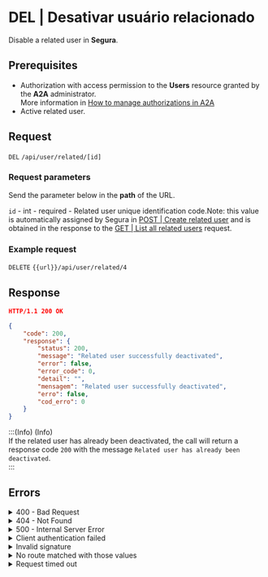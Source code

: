 # DEL | Desativar usuário relacionado

Disable a related user in **Segura**.

## Prerequisites

* Authorization with access permission to the **Users** resource granted by the **A2A** administrator.\
  More information in [How to manage authorizations in A2A](../../../../../v4/docs/how-to-manage-authorizations-in-a2a/)
* Active related user.

## Request

`DEL` `/api/user/related/[id]`

### Request parameters

Send the parameter below in the **path** of the URL.

`id` - int - required - Related user unique identification code.Note: this value is automatically assigned by Segura in [POST | Create related user](../../../../../v4/docs/api-post-create-related-user/) and is obtained in the response to the [GET | List all related users](../../../../../v4/docs/api-get-list-all-related-users/) request.

### Example request

`DELETE` `{{url}}/api/user/related/4`

## Response

```json
HTTP/1.1 200 OK
```

```json
{
    "code": 200,
    "response": {
        "status": 200,
        "message": "Related user successfully deactivated",
        "error": false,
        "error_code": 0,
        "detail": "",
        "mensagem": "Related user successfully deactivated",
        "erro": false,
        "cod_erro": 0
    }
}
```

:::(Info) (Info)\
If the related user has already been deactivated, the call will return a response code `200` with the message `Related user has already been deactivated`.\
:::

## Errors

<details>

<summary>400 - Bad Request</summary>

***

Message: "1005: User does not exist"

Possible cause: the `id` provided hasn’t returned a user registered in Segura.\


Solution: provide a valid `id` and resend the request.

***

</details>

<details>

<summary>404 - Not Found</summary>

***

Message: "Resource sub not found"\


Possible cause: the URL or requested resource isn’t correct.\
Solution: check the URL and make sure all the parameters are correct.

***

</details>

<details>

<summary>500 - Internal Server Error</summary>

***

Message: "Unexpected error."\


Possible cause: the error is in the Segura server.\
Solution: contact the support team for more information.

***

Message: "You are not authorized to access this resource."

Possible cause: you don’t have the authorization to access this resource.\
Solution: ask the administrator to check your permission to access the Users resources in A2A.

***

</details>

<details>

<summary>Client authentication failed</summary>

***

Message: "Client authentication failed."

Possible cause: failure in your application authentication with the Segura server.\
Solution: check the authentication parameters such as `Access Token URL`, `Client ID` and `Client secret` and request a new access token.

***

</details>

<details>

<summary>Invalid signature</summary>

***

Message: "Invalid signature"

Possible cause: failure in recognizing the URL of the client application.\
Solution: check the URL of the client application and resend the request.

***

</details>

<details>

<summary>No route matched with those values</summary>

***

Message: "No route matched with those values."

Possible cause: the authorization header is missing in the API request.\
Solution: request a new access token.

***

</details>

<details>

<summary>Request timed out</summary>

***

Message: "Request timed out."

Possible cause: the request time has expired.\
Solution: check the connectivity between the source of the request and the Segura server.

***

</details>
